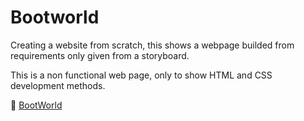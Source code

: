 # Bootworld

Creating a website from scratch, this shows a webpage builded from requirements only given from a storyboard.

This is a non functional web page, only to show HTML and CSS development methods.

:link: [BootWorld](http://titan.dcs.bbk.ac.uk/~vbomme01/portfolio/AWA/project_3/index.html)

